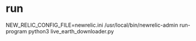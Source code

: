 # run
NEW_RELIC_CONFIG_FILE=newrelic.ini /usr/local/bin/newrelic-admin run-program python3 live_earth_downloader.py